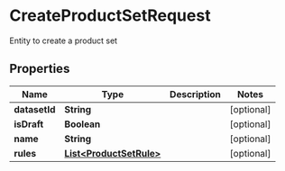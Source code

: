 

# CreateProductSetRequest

Entity to create a product set

## Properties

| Name | Type | Description | Notes |
|------------ | ------------- | ------------- | -------------|
|**datasetId** | **String** |  |  [optional] |
|**isDraft** | **Boolean** |  |  [optional] |
|**name** | **String** |  |  [optional] |
|**rules** | [**List&lt;ProductSetRule&gt;**](ProductSetRule.md) |  |  [optional] |



